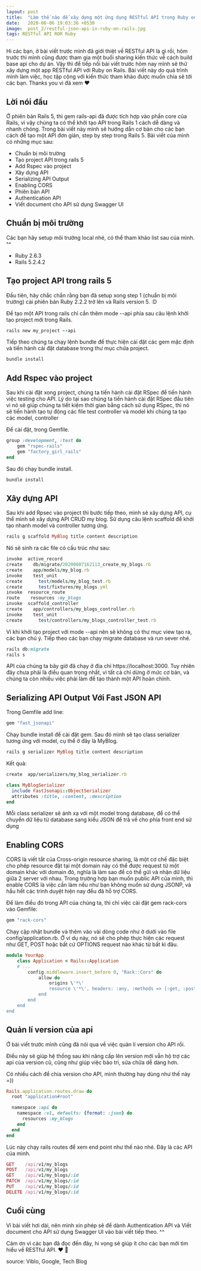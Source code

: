 ```yaml
---
layout: post
title:  "Làm thế nào để xây dựng một ứng dụng RESTful API trong Ruby on Rails?"
date:   2020-06-06 19:03:36 +0530
image:  post_2/restful-json-api-in-ruby-on-rails.jpg
tags: RESTful API ROR Ruby
---
```

Hi các bạn, ở bài viết trước mình đã giới thiệt về RESTful API là gì rồi, hôm trước thì mình cũng được tham gia một buổi sharing kiến thức về cách build base api cho dự án. Vậy thì để tiếp nối bài viết trước hôm nay mình sẽ thử xây dựng một app RESTful API với Ruby on Rails.
Bài viết này do quá trình mình làm việc, học tập cộng với kiến thức tham khảo được muốn chia sẽ tới các bạn. Thanks you vì đã xem ❤️

## Lời nói đầu

Ở phiên bản Rails 5, thì gem rails-api đã được tích hợp vào phần core của Rails, vì vậy chúng ta có thể khởi tạo API trong Rails 1 cách dễ dàng và nhanh chóng. Trong bài viết này mình sẽ hướng dẫn cơ bản cho các bạn cách để tạo một API đơn giản, step by step trong Rails 5. Bài viết của mình có những mục sau:

- Chuẩn bị môi trường
- Tạo project API trong rails 5
- Add Rspec vào project
- Xây dựng API
- Serializing API Output
- Enabling CORS
- Phiên bản API
- Authentication API
- Viết document cho API sử dụng Swagger UI

## Chuẩn bị môi trường

Các bạn hãy setup môi trường local nhé, có thể tham khảo list sau của mình. ^^

- Ruby 2.6.3
- Rails 5.2.4.2

## Tạo project API trong rails 5

Đầu tiên, hãy chắc chắn rằng bạn đã setup xong step 1 (chuẩn bị môi trường) cài phiên bản Ruby 2.2.2 trở lên và Rails version 5. :D

Để tạo một API trong rails chỉ cần thêm mode --api phía sau câu lệnh khởi tạo project mới trong Rails.

```ruby
rails new my_project --api
```

Tiếp theo chúng ta chạy lệnh bundle để thực hiện cài đặt các gem mặc định và tiến hành cài đặt database trong thư mục chứa project.

```ruby
bundle install
```

## Add Rspec vào project

Sau khi cài đặt xong project, chúng ta tiến hành cài đặt RSpec để tiến hành việc testing cho API. Lý do tại sao chúng ta tiến hành cài đặt RSpec đầu tiên vì nó sẽ giúp chúng ta tiết kiệm thời gian bằng cách sử dụng RSpec, thì nó sẽ tiến hành tạo tự động các file test controller và model khi chúng ta tạo các model, controller

Để cài đặt, trong Gemfile.

```ruby
group :development, :test do
    gem "rspec-rails"
    gem "factory_girl_rails"
end
```

Sau đó chạy bundle install.

```ruby
bundle install
```

## Xây dựng API

Sau khi add Rpsec vào project thì bước tiếp theo, mình sẽ xây dựng API, cụ thể mình sẽ xây dựng API CRUD my blog. Sử dụng câu lệnh scaffold để khởi tạo nhanh model và controller tương ứng.

```ruby
rails g scaffold MyBlog title content description
```
Nó sẽ sinh ra các file có cấu trúc như sau:

```ruby
invoke  active_record
create    db/migrate/20200607162113_create_my_blogs.rb
create    app/models/my_blog.rb
invoke    test_unit
create      test/models/my_blog_test.rb
create      test/fixtures/my_blogs.yml
invoke  resource_route
route    resources :my_blogs
invoke  scaffold_controller
create    app/controllers/my_blogs_controller.rb
invoke    test_unit
create      test/controllers/my_blogs_controller_test.rb

```
Vì khi khởi tạo project với mode --api nên sẽ không có thư mục view tạo ra, các bạn chú ý.
Tiếp theo các bạn chạy migrate database và run sever nhé.

```ruby
rails db:migrate
rails s
```

API của chúng ta bây giờ đã chạy ở địa chỉ https://localhost:3000. Tuy nhiên đây chưa phải là điều quan trọng nhất, vì tất cả chỉ dừng ở mức cơ bản, và chúng ta còn nhiều việc phải làm để tạo thành một API hoàn chỉnh.

## Serializing API Output Với Fast JSON API

Trong Gemfile add line:

```ruby
gem "fast_jsonapi"
```

Chạy bundle install để cài đặt gem. Sau đó mình sẽ tạo class serializer tương ứng với model, cụ thể ở đây là MyBlog.

```ruby
rails g serializer MyBlog title content description
```

Kết quả:

```ruby
create  app/serializers/my_blog_serializer.rb
```

```ruby
class MyBlogSerializer
  include FastJsonapi::ObjectSerializer
  attributes :title, :content, :description
end
```

Mỗi class serializer sẽ ánh xạ với một model trong database, để có thể chuyển dữ liệu từ database sang kiểu JSON để trả về cho phía front end sử dụng

## Enabling CORS

CORS là viết tắt của Cross-origin resource sharing, là một cơ chế đặc biệt cho phép resource đặt tại một domain này có thể được request từ một domain khác với domain đó, nghĩa là làm sao để có thể gửi và nhận dữ liệu giữa 2 server với nhau. Trong trường hợp bạn muốn public API của mình, thì enable CORS là việc cần làm nếu như bạn không muốn sử dụng JSONP, và hầu hết các trình duyệt hiện nay đều đã hỗ trợ CORS.

Để làm điều đó trong API của chúng ta, thì chỉ việc cài đặt gem rack-cors vào Gemfile:

```ruby
gem "rack-cors"
```

Chạy cập nhật bundle và thêm vào vài dòng code như ở dưới vào file config/application.rb. Ở ví dụ này, nó sẽ cho phép thực hiện các request như GET, POST hoặc bất cứ OPTIONS request nào khác từ bất kì đâu.

```ruby
module YourApp
    class Application < Rails::Application
    # ...
        config.middleware.insert_before 0, "Rack::Cors" do
            allow do
                origins \'*\'
                resource \'*\', headers: :any, :methods => [:get, :post, :options]
            end
        end
    end
end
```

## Quản lí version của api

Ở bài viết trước mình cũng đã nói qua về việc quản lí version cho API rồi.

Điều này sẽ giúp hệ thống sau khi nâng cấp lên version mới vẫn hộ trợ các api của version cũ, cũng như giúp việc bảo trì, sửa chữa dễ dàng hơn.

Có nhiều cách để chia version cho API, mình thường hay dùng như thế này =))

```ruby
Rails.application.routes.draw do
  root "application#root"

  namespace :api do
    namespace :v1, defaults: {format: :json} do
      resources :my_blogs
    end
  end
end
```

Lúc này chạy rails routes để xem end point như thế nào nhé. Đây là các API của mình.

```ruby
GET    /api/v1/my_blogs
POST   /api/v1/my_blogs
GET    /api/v1/my_blogs/:id
PATCH  /api/v1/my_blogs/:id
PUT    /api/v1/my_blogs/:id
DELETE /api/v1/my_blogs/:id
```

## Cuối cùng

Vì bài viết hơi dài, nên mình xin phép sẽ để dành Authentication API và Viết document cho API sử dụng Swagger UI vào bài viết tiếp theo. ^^

Cảm ơn vì các bạn đã đọc đến đây, hi vọng sẽ giúp ít cho các bạn mới tìm hiểu về RESTful API. ❤️ 🙇

source: Viblo, Google, Tech Blog
